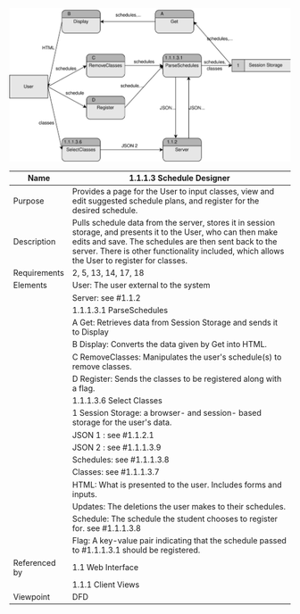 ![Design Document](TeamThreeFiles/1.1.1.3.svg)

| Name | 1.1.1.3 Schedule Designer |
| ----------- | ---------- |
| Purpose | Provides a page for the User to input classes, view and edit suggested schedule plans, and register for the desired schedule. |
| Description | Pulls schedule data from the server, stores it in session storage, and presents it to the User, who can then make edits and save. The schedules are then sent back to the server. There is other functionality included, which allows the User to register for classes. |
| Requirements | 2, 5, 13, 14, 17, 18 |
| Elements | User: The user external to the system |
|          | Server: see #1.1.2 |
|          | 1.1.1.3.1 ParseSchedules |
|          | A Get: Retrieves data from Session Storage and sends it to Display |
|          | B Display: Converts the data given by Get into HTML. |
|          | C RemoveClasses: Manipulates the user's schedule(s) to remove classes. |
|          | D Register: Sends the classes to be registered along with a flag. |
|          | 1.1.1.3.6 Select Classes |
|          | 1 Session Storage: a browser- and session- based storage for the user's data. |
|          | JSON 1 : see #1.1.2.1 |
|          | JSON 2 : see #1.1.1.3.9 |
|          | Schedules: see #1.1.1.3.8 |
|          | Classes: see #1.1.1.3.7 |
|          | HTML: What is presented to the user. Includes forms and inputs. |
|          | Updates: The deletions the user makes to their schedules. |
|          | Schedule: The schedule the student chooses to register for. see #1.1.1.3.8 |
|          | Flag: A key-value pair indicating that the schedule passed to #1.1.1.3.1 should be registered. |
| Referenced by | 1.1 Web Interface |
|               | 1.1.1 Client Views |
| Viewpoint | DFD |
